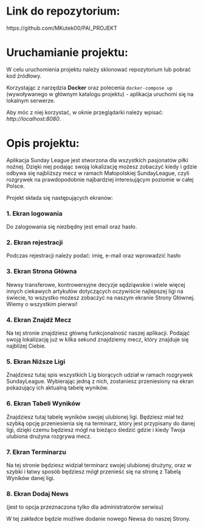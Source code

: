  <h1>Link do repozytorium:</h1>
https://github.com/MKutek00/PAI_PROJEKT

<h1>Uruchamianie projektu:</h1>
W celu uruchomienia projektu należy sklonować repozytorium lub pobrać kod źródłowy.


Korzystając z narzędzia <b>Docker</b> oraz polecenia `docker-compose up` (wywoływanego w głównym katalogu projektu) - aplikacja uruchomi się na lokalnym serwerze.


Aby móc z niej korzystać, w oknie przeglądarki należy wpisać: *http://localhost:8080*.

<h1>Opis projektu:</h1>
Aplikacja Sunday League jest stworzona dla wszystkich pasjonatów piłki nożnej.
Dzięki niej podając swoją lokalizację możesz zobaczyć kiedy i gdzie odbywa się najbliższy 
mecz w ramach Małopolskiej SundayLeague, czyli rozgrywek na prawdopodobnie najbardziej interesującym
poziomie w całej Polsce.



Projekt składa się następujących ekranów:

<h3>1. Ekran logowania</h3>


Do zalogowania się niezbędny jest email oraz hasło.

<h3>2. Ekran rejestracji </h3>


Podczas rejestracji należy podać: imię, e-mail oraz wprowadzić hasło

<h3>3. Ekran Strona Główna</h3>

Newsy transferowe, kontrowersyjne decyzje sędziąwskie i wiele więcej innych
ciekawych artykułów dotyczących oczywiście najlepszej ligi na świecie, to wszystko
możesz zobaczyć na naszym ekranie Strony Głównej. Wiemy o wszystkim pierwsi!


<h3>4. Ekran Znajdź Mecz</h3>

Na tej stronie znajdziesz główną funkcjonalność naszej aplikacji.
Podająć swoją lokalizację już w kilka sekund znajdziemy mecz, który znajduje się najbliżej Ciebie.


<h3>5. Ekran Niższe Ligi </h3>

Znajdziesz tutaj spis wszystkich Lig biorących udział w ramach rozgrywek
SundayLeague. Wybierając jedną z nich, zostaniesz przeniesiony na ekran pokazujący ich aktualną tabelę wyników.

<h3>6. Ekran Tabeli Wyników </h3>

Znajdziesz tutaj tabelę wyników swojej ulubionej ligi. Będziesz miał też szybką opcję przeniesienia się na terminarz,
który jest przypisany do danej ligi, dzięki czemu będziesz mógł na bieżąco śledzić gdzie i kiedy Twoja ulubiona drużyna 
rozgrywa mecz.

<h3>7. Ekran Terminarzu</h3>

Na tej stronie będziesz widział terminarz swojej ulubionej drużyny, oraz w szybki i łatwy sposób będziesz mógł przenieść się
na stronę z Tabelą Wyników danej ligi.

<h3>8. Ekran Dodaj News</h3>
(jest to opcja przeznaczona tylko dla administratorów serwisu)

W tej zakładce będzie możliwe dodanie nowego Newsa do naszej Strony.



